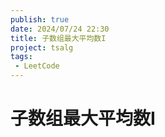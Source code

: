 ```yaml
---
publish: true
date: 2024/07/24 22:30
title: 子数组最大平均数I
project: tsalg
tags:
 - LeetCode
---
```


# 子数组最大平均数I
